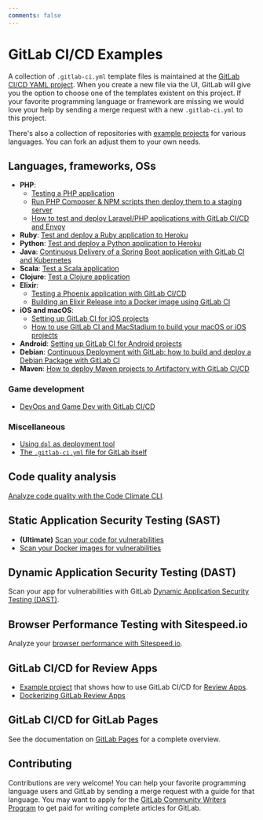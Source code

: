 ```yaml
---
comments: false
---
```


# GitLab CI/CD Examples

A collection of `.gitlab-ci.yml` template files is maintained at the [GitLab CI/CD YAML project][gitlab-ci-templates]. When you create a new file via the UI,
GitLab will give you the option to choose one of the templates existent on this project.
If your favorite programming language or framework are missing we would love your
help by sending a merge request with a new `.gitlab-ci.yml` to this project.

There's also a collection of repositories with [example projects](https://gitlab.com/gitlab-examples) for various languages. You can fork an adjust them to your own needs.

## Languages, frameworks, OSs

- **PHP**:
  - [Testing a PHP application](php.md)
  - [Run PHP Composer & NPM scripts then deploy them to a staging server](deployment/composer-npm-deploy.md)
  - [How to test and deploy Laravel/PHP applications with GitLab CI/CD and Envoy](laravel_with_gitlab_and_envoy/index.md)
- **Ruby**: [Test and deploy a Ruby application to Heroku](test-and-deploy-ruby-application-to-heroku.md)
- **Python**: [Test and deploy a Python application to Heroku](test-and-deploy-python-application-to-heroku.md)
- **Java**: [Continuous Delivery of a Spring Boot application with GitLab CI and Kubernetes](https://about.gitlab.com/2016/12/14/continuous-delivery-of-a-spring-boot-application-with-gitlab-ci-and-kubernetes/)
- **Scala**: [Test a Scala application](test-scala-application.md)
- **Clojure**: [Test a Clojure application](test-clojure-application.md)
- **Elixir**:
  - [Testing a Phoenix application with GitLab CI/CD](test_phoenix_app_with_gitlab_ci_cd/index.md)
  - [Building an Elixir Release into a Docker image using GitLab CI](https://about.gitlab.com/2016/08/11/building-an-elixir-release-into-docker-image-using-gitlab-ci-part-1/)
- **iOS and macOS**:
  - [Setting up GitLab CI for iOS projects](https://about.gitlab.com/2016/03/10/setting-up-gitlab-ci-for-ios-projects/)
  - [How to use GitLab CI and MacStadium to build your macOS or iOS projects](https://about.gitlab.com/2017/05/15/how-to-use-macstadium-and-gitlab-ci-to-build-your-macos-or-ios-projects/)
- **Android**: [Setting up GitLab CI for Android projects](https://about.gitlab.com/2016/11/30/setting-up-gitlab-ci-for-android-projects/)
- **Debian**: [Continuous Deployment with GitLab: how to build and deploy a Debian Package with GitLab CI](https://about.gitlab.com/2016/10/12/automated-debian-package-build-with-gitlab-ci/)
- **Maven**: [How to deploy Maven projects to Artifactory with GitLab CI/CD](artifactory_and_gitlab/index.md)

### Game development

- [DevOps and Game Dev with GitLab CI/CD](devops_and_game_dev_with_gitlab_ci_cd/index.md)

### Miscellaneous

- [Using `dpl` as deployment tool](deployment/README.md)
- [The `.gitlab-ci.yml` file for GitLab itself](https://gitlab.com/gitlab-org/gitlab-ce/blob/master/.gitlab-ci.yml)

## Code quality analysis

[Analyze code quality with the Code Climate CLI](code_climate.md).

## Static Application Security Testing (SAST)

- **(Ultimate)** [Scan your code for vulnerabilities](https://docs.gitlab.com/ee/ci/examples/sast.html)
- [Scan your Docker images for vulnerabilities](sast_docker.md)

## Dynamic Application Security Testing (DAST)

Scan your app for vulnerabilities with GitLab [Dynamic Application Security Testing (DAST)](dast.md).

## Browser Performance Testing with Sitespeed.io

Analyze your [browser performance with Sitespeed.io](browser_performance.md).

## GitLab CI/CD for Review Apps

- [Example project](https://gitlab.com/gitlab-examples/review-apps-nginx/) that shows how to use GitLab CI/CD for [Review Apps](../review_apps/index.html).
- [Dockerizing GitLab Review Apps](https://about.gitlab.com/2017/07/11/dockerizing-review-apps/)

## GitLab CI/CD for GitLab Pages

See the documentation on [GitLab Pages](../../user/project/pages/index.md) for a complete overview.

## Contributing

Contributions are very welcome! You can help your favorite programming
language users and GitLab by sending a merge request with a guide for that language.
You may want to apply for the [GitLab Community Writers Program](https://about.gitlab.com/community-writers/)
to get paid for writing complete articles for GitLab.

[gitlab-ci-templates]: https://gitlab.com/gitlab-org/gitlab-ci-yml
